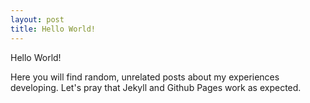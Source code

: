 ```yaml
---
layout: post
title: Hello World!
---
```


Hello World!

Here you will find random, unrelated posts about my experiences developing. Let's pray that Jekyll and Github Pages work as expected.
